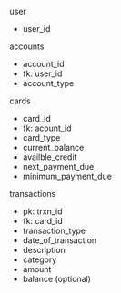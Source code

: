 user
- user_id

accounts
- account_id
- fk: user_id
- account_type


cards
- card_id
- fk: acount_id
- card_type
- current_balance
- availble_credit
- next_payment_due
- minimum_payment_due

transactions
- pk: trxn_id
- fk: card_id
- transaction_type
- date_of_transaction
- description
- category
- amount
- balance (optional)